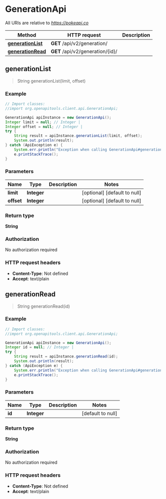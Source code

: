# GenerationApi

All URIs are relative to *https://pokeapi.co*

Method | HTTP request | Description
------------- | ------------- | -------------
[**generationList**](GenerationApi.md#generationList) | **GET** /api/v2/generation/ | 
[**generationRead**](GenerationApi.md#generationRead) | **GET** /api/v2/generation/{id}/ | 



## generationList

> String generationList(limit, offset)



### Example

```java
// Import classes:
//import org.openapitools.client.api.GenerationApi;

GenerationApi apiInstance = new GenerationApi();
Integer limit = null; // Integer | 
Integer offset = null; // Integer | 
try {
    String result = apiInstance.generationList(limit, offset);
    System.out.println(result);
} catch (ApiException e) {
    System.err.println("Exception when calling GenerationApi#generationList");
    e.printStackTrace();
}
```

### Parameters


Name | Type | Description  | Notes
------------- | ------------- | ------------- | -------------
 **limit** | **Integer**|  | [optional] [default to null]
 **offset** | **Integer**|  | [optional] [default to null]

### Return type

**String**

### Authorization

No authorization required

### HTTP request headers

- **Content-Type**: Not defined
- **Accept**: text/plain


## generationRead

> String generationRead(id)



### Example

```java
// Import classes:
//import org.openapitools.client.api.GenerationApi;

GenerationApi apiInstance = new GenerationApi();
Integer id = null; // Integer | 
try {
    String result = apiInstance.generationRead(id);
    System.out.println(result);
} catch (ApiException e) {
    System.err.println("Exception when calling GenerationApi#generationRead");
    e.printStackTrace();
}
```

### Parameters


Name | Type | Description  | Notes
------------- | ------------- | ------------- | -------------
 **id** | **Integer**|  | [default to null]

### Return type

**String**

### Authorization

No authorization required

### HTTP request headers

- **Content-Type**: Not defined
- **Accept**: text/plain

